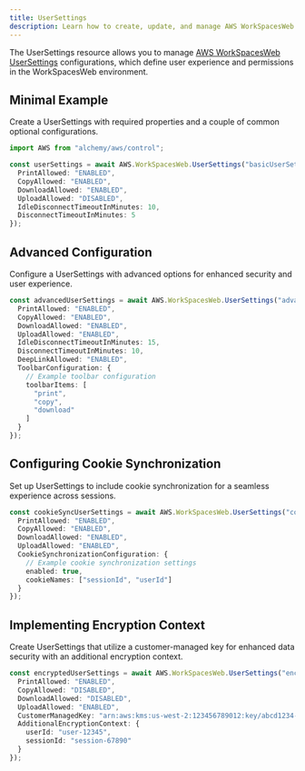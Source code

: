 ```yaml
---
title: UserSettings
description: Learn how to create, update, and manage AWS WorkSpacesWeb UserSettingss using Alchemy Cloud Control.
---
```


The UserSettings resource allows you to manage [AWS WorkSpacesWeb UserSettings](https://docs.aws.amazon.com/workspacesweb/latest/userguide/) configurations, which define user experience and permissions in the WorkSpacesWeb environment.

## Minimal Example

Create a UserSettings with required properties and a couple of common optional configurations.

```ts
import AWS from "alchemy/aws/control";

const userSettings = await AWS.WorkSpacesWeb.UserSettings("basicUserSettings", {
  PrintAllowed: "ENABLED",
  CopyAllowed: "ENABLED",
  DownloadAllowed: "ENABLED",
  UploadAllowed: "DISABLED",
  IdleDisconnectTimeoutInMinutes: 10,
  DisconnectTimeoutInMinutes: 5
});
```

## Advanced Configuration

Configure a UserSettings with advanced options for enhanced security and user experience.

```ts
const advancedUserSettings = await AWS.WorkSpacesWeb.UserSettings("advancedUserSettings", {
  PrintAllowed: "ENABLED",
  CopyAllowed: "ENABLED",
  DownloadAllowed: "ENABLED",
  UploadAllowed: "ENABLED",
  IdleDisconnectTimeoutInMinutes: 15,
  DisconnectTimeoutInMinutes: 10,
  DeepLinkAllowed: "ENABLED",
  ToolbarConfiguration: {
    // Example toolbar configuration
    toolbarItems: [
      "print",
      "copy",
      "download"
    ]
  }
});
```

## Configuring Cookie Synchronization

Set up UserSettings to include cookie synchronization for a seamless experience across sessions.

```ts
const cookieSyncUserSettings = await AWS.WorkSpacesWeb.UserSettings("cookieSyncUserSettings", {
  PrintAllowed: "ENABLED",
  CopyAllowed: "ENABLED",
  DownloadAllowed: "ENABLED",
  UploadAllowed: "ENABLED",
  CookieSynchronizationConfiguration: {
    // Example cookie synchronization settings
    enabled: true,
    cookieNames: ["sessionId", "userId"]
  }
});
```

## Implementing Encryption Context

Create UserSettings that utilize a customer-managed key for enhanced data security with an additional encryption context.

```ts
const encryptedUserSettings = await AWS.WorkSpacesWeb.UserSettings("encryptedUserSettings", {
  PrintAllowed: "ENABLED",
  CopyAllowed: "DISABLED",
  DownloadAllowed: "DISABLED",
  UploadAllowed: "ENABLED",
  CustomerManagedKey: "arn:aws:kms:us-west-2:123456789012:key/abcd1234-a123-456a-a12b-a123b4cd56ef",
  AdditionalEncryptionContext: {
    userId: "user-12345",
    sessionId: "session-67890"
  }
});
```